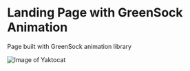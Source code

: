 # Landing Page with GreenSock Animation
Page built with GreenSock animation library

![Image of Yaktocat](https://lh3.googleusercontent.com/P46eHhRgsTpZt12vxoa3jspehqWfrx4qcjorxSyt8JNUDEILJAwGY7pc_9lJZAdStBklcE_N1R5uI7wHaOqZEGeD4JxmUyyGPk-tX2cYqI19WJ4rGXqRxk4Qggd5e8Zq6SBc0BMJjAra8WNO_q9OeuCaXs7ngTKgiRSln9V-dPUlW_uugWv8nUNadtTzbCwsnBGTKQyT9o91ePuHpjBxzSoJzN2aH0484RfA0OhLsFPa7noguArcSh6VuSkfnWvC7qx9jFYbptSMEgMQniyELjkOSnNIm4LYy2-lpQ2b6XizWAGk9iW_NZy_-THIdujaRhUwfNLlMoDbKA7179dS0Wa8zsOfCsurSzeoJMOFZ6h4P8VyMbmuksgvPHcOlFAS3w9yhM1gNBrQF7acnAuHcM3sXUacE1OqwHJcJPGJ5S3skyXPRXehDYSxZMfuUUBZhNDevfCVEEOidS98cIt17nqan5MLLU2lgslji-nibevQZw5ubGtD-snH-Ev9OFmHAf1pfqGllNIRtOx1O1VQ1DXxKk3fMBoGF2KV9sRo5x6lYpB9y-A0Cs-aT9TAe7wvmOatva00fNMtEN_VCiwpAAVCiiUzWc9Va8nqDunxMp7yLj1_iJ93jRRUspdcO6I21hzFUG_qoqI2tbRui7UlKBMvnztfybjWBrOzcn4LblaUiDw7QStKFlikCKOa=w358-h167-no?authuser=0)
